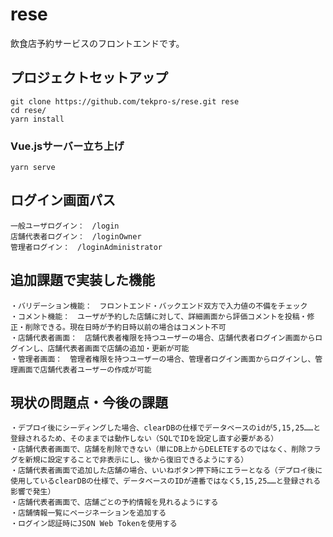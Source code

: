 # rese

飲食店予約サービスのフロントエンドです。

## プロジェクトセットアップ
```
git clone https://github.com/tekpro-s/rese.git rese
cd rese/
yarn install
```

### Vue.jsサーバー立ち上げ
```
yarn serve
```

## ログイン画面パス
```
一般ユーザログイン：　/login
店舗代表者ログイン：　/loginOwner
管理者ログイン：　/loginAdministrator
```

## 追加課題で実装した機能
```
・バリデーション機能：　フロントエンド・バックエンド双方で入力値の不備をチェック
・コメント機能：　ユーザが予約した店舗に対して、詳細画面から評価コメントを投稿・修正・削除できる。現在日時が予約日時以前の場合はコメント不可
・店舗代表者画面：　店舗代表者権限を持つユーザーの場合、店舗代表者ログイン画面からログインし、店舗代表者画面で店舗の追加・更新が可能
・管理者画面：　管理者権限を持つユーザーの場合、管理者ログイン画面からログインし、管理画面で店舗代表者ユーザーの作成が可能
```

## 現状の問題点・今後の課題
```
・デプロイ後にシーディングした場合、clearDBの仕様でデータベースのidが5,15,25……と登録されるため、そのままでは動作しない（SQLでIDを設定し直す必要がある）
・店舗代表者画面で、店舗を削除できない（単にDB上からDELETEするのではなく、削除フラグを新規に設定することで非表示にし、後から復旧できるようにする）
・店舗代表者画面で追加した店舗の場合、いいねボタン押下時にエラーとなる（デプロイ後に使用しているclearDBの仕様で、データベースのIDが連番ではなく5,15,25……と登録される影響で発生）
・店舗代表者画面で、店舗ごとの予約情報を見れるようにする
・店舗情報一覧にページネーションを追加する
・ログイン認証時にJSON Web Tokenを使用する
```
